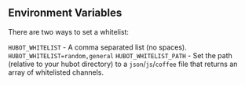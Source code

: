 ## Environment Variables
There are two ways to set a whitelist:

`HUBOT_WHITELIST` - A comma separated list (no spaces). `HUBOT_WHITELIST=random,general`
`HUBOT_WHITELIST_PATH` - Set the path (relative to your hubot directory) to a `json`/`js`/`coffee` file that returns an array of whitelisted channels.
